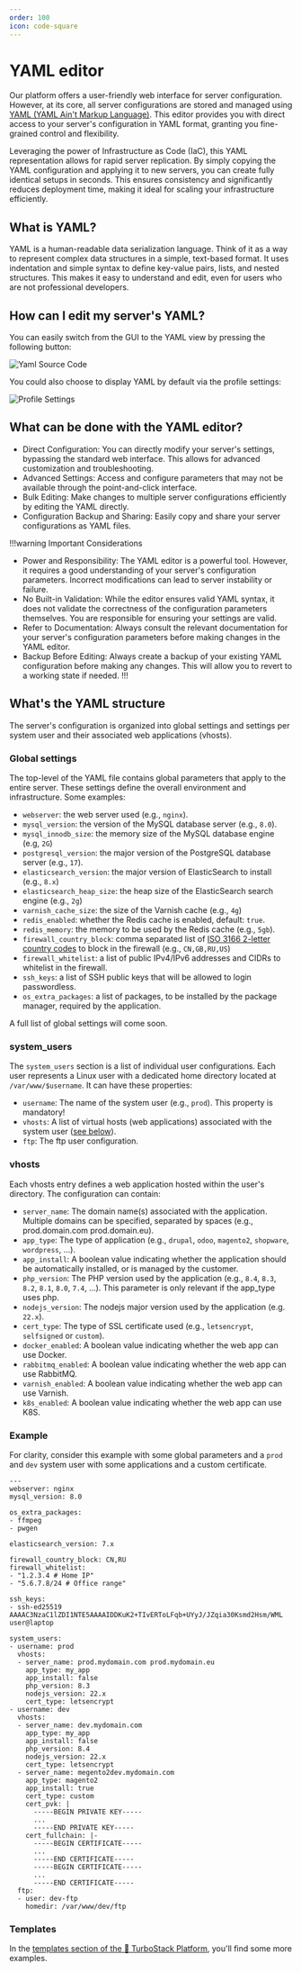 ```yaml
---
order: 100
icon: code-square
---
```

# YAML editor

Our platform offers a user-friendly web interface for server configuration. However, at its core, all server configurations are stored and managed using [YAML (YAML Ain't Markup Language)](https://yaml.org/). This editor provides you with direct access to your server's configuration in YAML format, granting you fine-grained control and flexibility.

Leveraging the power of Infrastructure as Code (IaC), this YAML representation allows for rapid server replication. By simply copying the YAML configuration and applying it to new servers, you can create fully identical setups in seconds. This ensures consistency and significantly reduces deployment time, making it ideal for scaling your infrastructure efficiently.

## What is YAML?

YAML is a human-readable data serialization language. Think of it as a way to represent complex data structures in a simple, text-based format. It uses indentation and simple syntax to define key-value pairs, lists, and nested structures. This makes it easy to understand and edit, even for users who are not professional developers.

## How can I edit my server's YAML?
You can easily switch from the GUI to the YAML view by pressing the following button:

![Yaml Source Code](../img/turbostackapp/YAML/source-code.png)

You could also choose to display YAML by default via the profile settings:

![Profile Settings](../img/turbostackapp/YAML/profile-settings.png)

## What can be done with the YAML editor?

- Direct Configuration: You can directly modify your server's settings, bypassing the standard web interface. This allows for advanced customization and troubleshooting.
- Advanced Settings: Access and configure parameters that may not be available through the point-and-click interface.
- Bulk Editing: Make changes to multiple server configurations efficiently by editing the YAML directly.
- Configuration Backup and Sharing: Easily copy and share your server configurations as YAML files.

!!!warning Important Considerations
- Power and Responsibility: The YAML editor is a powerful tool. However, it requires a good understanding of your server's configuration parameters. Incorrect modifications can lead to server instability or failure.
- No Built-in Validation: While the editor ensures valid YAML syntax, it does not validate the correctness of the configuration parameters themselves. You are responsible for ensuring your settings are valid.
- Refer to Documentation: Always consult the relevant documentation for your server's configuration parameters before making changes in the YAML editor.
- Backup Before Editing: Always create a backup of your existing YAML configuration before making any changes. This will allow you to revert to a working state if needed.
!!!

## What's the YAML structure

The server's configuration is organized into global settings and settings per system user and their associated web applications (vhosts).

### Global settings
The top-level of the YAML file contains global parameters that apply to the entire server. These settings define the overall environment and infrastructure. Some examples:

- `webserver`: the web server used (e.g., `nginx`).
- `mysql_version`: the version of the MySQL database server (e.g., `8.0`).
- `mysql_innodb_size`: the memory size of the MySQL database engine (e.g, `2G`)
- `postgresql_version`: the major version of the PostgreSQL database server (e.g., `17`).
- `elasticsearch_version`: the major version of ElasticSearch to install (e.g., `8.x`)
- `elasticsearch_heap_size`: the heap size of the ElasticSearch search engine (e.g., `2g`)
- `varnish_cache_size`: the size of the Varnish cache (e.g., `4g`)
- `redis_enabled`: whether the Redis cache is enabled, default: `true`.
- `redis_memory`: the memory to be used by the Redis cache (e.g., `5gb`).
- `firewall_country_block`: comma separated list of [ISO 3166 2-letter country codes](https://www.iso.org/obp/ui/#search) to block in the firewall (e.g., `CN,GB,RU,US`)
- `firewall_whitelist`: a list of public IPv4/IPv6 addresses and CIDRs to whitelist in the firewall.
- `ssh_keys`: a list of SSH public keys that will be allowed to login passwordless.
- `os_extra_packages`: a list of packages, to be installed by the package manager, required by the application.

A full list of global settings will come soon.

### system_users
The `system_users` section is a list of individual user configurations. Each user represents a Linux user with a dedicated home directory located at `/var/www/$username`. It can have these properties:
- `username`: The name of the system user (e.g., `prod`). This property is mandatory!
- `vhosts`: A list of virtual hosts (web applications) associated with the system user ([see below](#vhosts)).
- `ftp`: The ftp user configuration.

### vhosts
Each vhosts entry defines a web application hosted within the user's directory. The configuration can contain:
- `server_name`: The domain name(s) associated with the application. Multiple domains can be specified, separated by spaces (e.g., prod.domain.com prod.domain.eu).
- `app_type`: The type of application (e.g., `drupal`, `odoo`, `magento2`, `shopware`, `wordpress`, ...).
- `app_install`: A boolean value indicating whether the application should be automatically installed, or is managed by the customer.
- `php_version`: The PHP version used by the application (e.g., `8.4`, `8.3`, `8.2`, `8.1`, `8.0`, `7.4`, ...). This parameter is only relevant if the app_type uses php.
- `nodejs_version`: The nodejs major version used by the application (e.g. `22.x`).
- `cert_type`: The type of SSL certificate used (e.g., `letsencrypt`, `selfsigned` or `custom`).
- `docker_enabled`: A boolean value indicating whether the web app can use Docker.
- `rabbitmq_enabled`: A boolean value indicating whether the web app can use RabbitMQ.
- `varnish_enabled`: A boolean value indicating whether the web app can use Varnish.
- `k8s_enabled`: A boolean value indicating whether the web app can use K8S.

### Example
For clarity, consider this example with some global parameters and a `prod` and `dev` system user with some applications and a custom certificate.
```
---
webserver: nginx
mysql_version: 8.0

os_extra_packages:
- ffmpeg
- pwgen

elasticsearch_version: 7.x

firewall_country_block: CN,RU
firewall_whitelist:
- "1.2.3.4 # Home IP"
- "5.6.7.8/24 # Office range"

ssh_keys:
- ssh-ed25519 AAAAC3NzaC1lZDI1NTE5AAAAIDDKuK2+TIvERToLFqb+UYyJ/JZqia30Ksmd2Hsm/WML user@laptop
  
system_users:
- username: prod
  vhosts:
  - server_name: prod.mydomain.com prod.mydomain.eu
    app_type: my_app
    app_install: false
    php_version: 8.3
    nodejs_version: 22.x
    cert_type: letsencrypt
- username: dev
  vhosts:
  - server_name: dev.mydomain.com
    app_type: my_app
    app_install: false
    php_version: 8.4
    nodejs_version: 22.x
    cert_type: letsencrypt
  - server_name: megento2dev.mydomain.com
    app_type: magento2
    app_install: true
    cert_type: custom
    cert_pvk: |
      -----BEGIN PRIVATE KEY-----
      ...
      -----END PRIVATE KEY-----
    cert_fullchain: |-
      -----BEGIN CERTIFICATE-----
      ...
      -----END CERTIFICATE-----
      -----BEGIN CERTIFICATE-----
      ...
      -----END CERTIFICATE-----
  ftp:
  - user: dev-ftp
    homedir: /var/www/dev/ftp
```

### Templates
In the [templates section of the :rocket: TurboStack Platform](https://my.turbostack.app/templates), you'll find some more examples.
